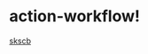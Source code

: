 # action-workflow!
[skscb](https://user-images.githubusercontent.com/65324182/211265097-cee8e8f9-5871-4c27-bbdc-52d081089ae4.jpg)
